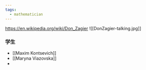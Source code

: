 ```yaml
---
tags:
  - mathematician
---
```

https://en.wikipedia.org/wiki/Don_Zagier
![[DonZagier-talking.jpg]]
### 学生
* [[Maxim Kontsevich]]
* [[Maryna Viazovska]]
* 